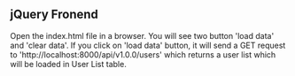 ## jQuery Fronend
Open the index.html file in a browser. You will see two button 'load data' and 'clear data'.
If you click on 'load data' button, it will send a GET request to 'http://localhost:8000/api/v1.0.0/users' which returns a user list which will be loaded in User List table.
